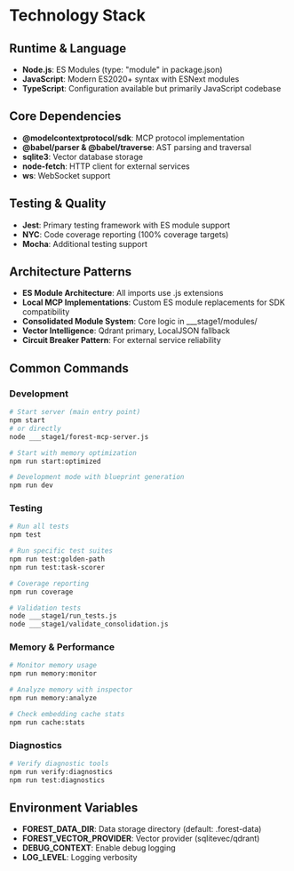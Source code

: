 # Technology Stack

## Runtime & Language
- **Node.js**: ES Modules (type: "module" in package.json)
- **JavaScript**: Modern ES2020+ syntax with ESNext modules
- **TypeScript**: Configuration available but primarily JavaScript codebase

## Core Dependencies
- **@modelcontextprotocol/sdk**: MCP protocol implementation
- **@babel/parser & @babel/traverse**: AST parsing and traversal
- **sqlite3**: Vector database storage
- **node-fetch**: HTTP client for external services
- **ws**: WebSocket support

## Testing & Quality
- **Jest**: Primary testing framework with ES module support
- **NYC**: Code coverage reporting (100% coverage targets)
- **Mocha**: Additional testing support

## Architecture Patterns
- **ES Module Architecture**: All imports use .js extensions
- **Local MCP Implementations**: Custom ES module replacements for SDK compatibility
- **Consolidated Module System**: Core logic in ___stage1/modules/
- **Vector Intelligence**: Qdrant primary, LocalJSON fallback
- **Circuit Breaker Pattern**: For external service reliability

## Common Commands

### Development
```bash
# Start server (main entry point)
npm start
# or directly
node ___stage1/forest-mcp-server.js

# Start with memory optimization
npm run start:optimized

# Development mode with blueprint generation
npm run dev
```

### Testing
```bash
# Run all tests
npm test

# Run specific test suites
npm run test:golden-path
npm run test:task-scorer

# Coverage reporting
npm run coverage

# Validation tests
node ___stage1/run_tests.js
node ___stage1/validate_consolidation.js
```

### Memory & Performance
```bash
# Monitor memory usage
npm run memory:monitor

# Analyze memory with inspector
npm run memory:analyze

# Check embedding cache stats
npm run cache:stats
```

### Diagnostics
```bash
# Verify diagnostic tools
npm run verify:diagnostics
npm run test:diagnostics
```

## Environment Variables
- **FOREST_DATA_DIR**: Data storage directory (default: .forest-data)
- **FOREST_VECTOR_PROVIDER**: Vector provider (sqlitevec/qdrant)
- **DEBUG_CONTEXT**: Enable debug logging
- **LOG_LEVEL**: Logging verbosity